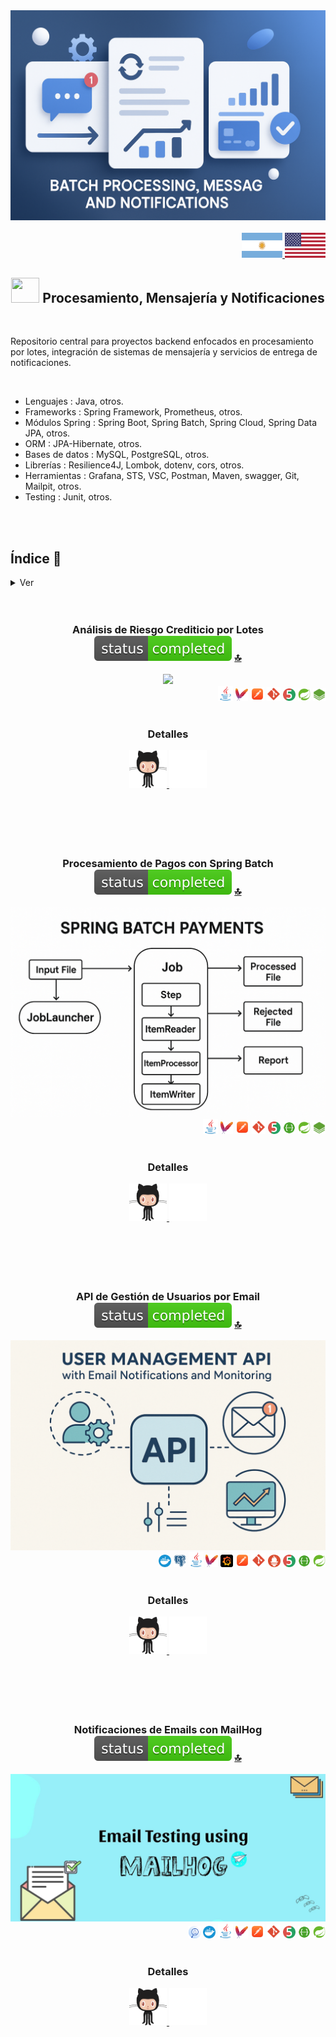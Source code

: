 <div align = "center">
<img src="../doc/assets/img/project-img.png" >
</div>

<br>

<div align="right">
     <a href="./translations/README.es.md" target="_blank">
       <img src="../doc/assets/img/arg-flag.jpg" width="65" height="40" />
   </a>
    <a href="../README.md" target="_blank">
       <img src="../doc/assets/img/eeuu-flag.jpg" width="65" height="40" />
   </a>
</div>

<div align="center">

##  <img width="45" height="40" src="../doc/assets/gifs/notification.gif" />  Procesamiento, Mensajería y Notificaciones

</div>


<br>

Repositorio central para proyectos backend enfocados en procesamiento por lotes, integración de sistemas de mensajería y servicios de entrega de notificaciones.

<br>

 * Lenguajes : Java, otros.
 * Frameworks : Spring Framework, Prometheus, otros.
 * Módulos Spring : Spring Boot, Spring Batch, Spring Cloud, Spring Data JPA, otros.
 * ORM : JPA-Hibernate, otros.
 * Bases de datos : MySQL, PostgreSQL, otros.
 * Librerías : Resilience4J, Lombok, dotenv, cors, otros.
 * Herramientas : Grafana, STS, VSC, Postman, Maven, swagger, Git, Mailpit, otros.
 * Testing : Junit, otros.


 <br>
 
 <br>

<!------Start Index----->

## Índice 📜

<details>
 <summary> Ver </summary>

 <br>

#### 🗂️ Proyectos
* [Análisis de Riesgo Crediticio por Lotes ![status-completed](../doc/assets/icons/badges/status-completed.svg)](#análisis-de-riesgo-crediticio-por-lotes--)

  <div align="left">
    <img width="24" height="24" src="../doc/assets/icons/backend/java/png/java.png" />
    <img width="20" height="20" src="../doc/assets/icons/devops/png/maven.png" />
    <img width="22" height="22" src="../doc/assets/icons/devops/png/postman.png" />
    <img width="22" height="22" src="../doc/assets/icons/devops/png/git.png" />
    <img width="20" height="20" src="../doc/assets/icons/backend/java/png/junit.png" />
    <img width="20" height="20" src="../doc/assets/icons/backend/java/png/spring-boot.png" /> 
    <img width="20" height="20" src="../doc/assets/icons/backend/java/png/spring-batch.png" />    
  </div>

* [Procesamiento de Pagos con Spring Batch ![status-completed](../doc/assets/icons/badges/status-completed.svg)](#procesamiento-de-pagos-con-spring-batch--)

  <div align="left">
    <img width="24" height="24" src="../doc/assets/icons/backend/java/png/java.png" />
    <img width="20" height="20" src="../doc/assets/icons/devops/png/maven.png" />
    <img width="22" height="22" src="../doc/assets/icons/devops/png/postman.png" />
    <img width="22" height="22" src="../doc/assets/icons/devops/png/git.png" />
    <img width="20" height="20" src="../doc/assets/icons/backend/java/png/junit.png" />
    <img width="20" height="20" src="../doc/assets/icons/backend/java/png/spring-boot.png" /> 
    <img width="20" height="20" src="../doc/assets/icons/backend/java/png/spring-batch.png" />    
  </div>
   

* [API de Gestión de Usuarios por Email ![status-completed](../doc/assets/icons/badges/status-completed.svg)](#api-de-gestión-de-usuarios-por-email--)

  <div align="left">
    <img width="20" height="20" src="../doc/assets/icons/devops/png/docker.png" />
    <img width="20" height="20" src="../doc/assets/icons/database/png/postgres.png" />
    <img width="24" height="24" src="../doc/assets/icons/backend/java/png/java.png" />
    <img width="20" height="20" src="../doc/assets/icons/devops/png/maven.png" />
    <img width="20" height="20" src="../doc/assets/icons/devops/png/grafana.png" />
    <img width="22" height="22" src="../doc/assets/icons/devops/png/postman.png" />
    <img width="22" height="22" src="../doc/assets/icons/devops/png/git.png" />
    <img width="20" height="20" src="../doc/assets/icons/devops/png/prometheus.png" />
    <img width="20" height="20" src="../doc/assets/icons/backend/java/png/junit.png" />
    <img width="20" height="20" src="../doc/assets/icons/devops/png/swagger.png" />
    <img width="20" height="20" src="../doc/assets/icons/backend/java/png/spring-boot.png" />    
  </div>


* [Notificaciones de Emails con MailHog ![status-completed](../doc/assets/icons/badges/status-completed.svg)](#notificaciones-de-emails-con-mailhog--)

  <div align="left">
    <img width="20" height="20" src="../doc/assets/icons/backend/java/png/log-four-j.png" />
    <img width="20" height="20" src="../doc/assets/icons/devops/png/docker.png" />
    <img width="24" height="24" src="../doc/assets/icons/backend/java/png/java.png" />
    <img width="20" height="20" src="../doc/assets/icons/devops/png/maven.png" />
    <img width="22" height="22" src="../doc/assets/icons/devops/png/postman.png" />
    <img width="22" height="22" src="../doc/assets/icons/devops/png/git.png" />
    <img width="20" height="20" src="../doc/assets/icons/backend/java/png/junit.png" />
    <img width="20" height="20" src="../doc/assets/icons/devops/png/swagger.png" />
    <img width="20" height="20" src="../doc/assets/icons/backend/java/png/spring-boot.png" />    
  </div>

<br>

</details>

<!------Stop Index----->
  
 <br>
 
 <br>


 <!------START Credit_Risk_Analysis_Batch------>

<div align="center">
  
### Análisis de Riesgo Crediticio por Lotes ![status-completed](../doc/assets/icons/badges/status-completed.svg) [🔝](#índice-)

  
<a href="https://github.com/andresWeitzel/Credit_Risk_Analysis_Batch" target="_blank">
  <img src="https://github.com/andresWeitzel/Credit_Risk_Analysis_Batch/blob/master/src/main/resources/static/img/credit_risk.png" >
</a>

  <div align="right">
    <img width="24" height="24" src="../doc/assets/icons/backend/java/png/java.png" />
    <img width="20" height="20" src="../doc/assets/icons/devops/png/maven.png" />
    <img width="22" height="22" src="../doc/assets/icons/devops/png/postman.png" />
    <img width="22" height="22" src="../doc/assets/icons/devops/png/git.png" />
    <img width="20" height="20" src="../doc/assets/icons/backend/java/png/junit.png" />
    <img width="20" height="20" src="../doc/assets/icons/backend/java/png/spring-boot.png" /> 
    <img width="20" height="20" src="../doc/assets/icons/backend/java/png/spring-batch.png" />    
  </div>

<br>

 ### Detalles

<div style="display: inline-block; vertical-align: middle; text-align: center;">
  <a href="https://github.com/andresWeitzel/Credit_Risk_Analysis_Batch" target="_blank">
    <img width="60" height="60" alt="código" src="../doc/assets/gifs/social-networks/github.gif" style="display: inline-block;" />
  </a>
  <a href="https://www.youtube.com/watch?v=9IEHzHfXZbo" target="_blank">
    <img width="60" height="60" alt="lista de reproducción" src="../doc/assets/gifs/social-networks/youtubeLogo.gif" style="display: inline-block;" />
  </a>
</div>
   
<!------END Credit_Risk_Analysis_Batch------->


<br>
<br>
<br> 
<br>
<br> 
<br>

 <!------START Spring_Batch_Processing_Payments------>

<div align="center">
  
### Procesamiento de Pagos con Spring Batch ![status-completed](../doc/assets/icons/badges/status-completed.svg) [🔝](#índice-)

  
<a href="https://github.com/andresWeitzel/Spring_Batch_Payments" target="_blank">
  <img src="https://github.com/andresWeitzel/Spring_Batch_Payments/blob/master/src/main/resources/static/img/spring_batch_payments.png" >
</a>

  <div align="right">
    <img width="24" height="24" src="../doc/assets/icons/backend/java/png/java.png" />
    <img width="20" height="20" src="../doc/assets/icons/devops/png/maven.png" />
    <img width="22" height="22" src="../doc/assets/icons/devops/png/postman.png" />
    <img width="22" height="22" src="../doc/assets/icons/devops/png/git.png" />
    <img width="20" height="20" src="../doc/assets/icons/backend/java/png/junit.png" />
    <img width="20" height="20" src="../doc/assets/icons/devops/png/swagger.png" />
    <img width="20" height="20" src="../doc/assets/icons/backend/java/png/spring-boot.png" /> 
    <img width="20" height="20" src="../doc/assets/icons/backend/java/png/spring-batch.png" />    
  </div>

<br>

 ### Detalles

<div style="display: inline-block; vertical-align: middle; text-align: center;">
  <a href="https://github.com/andresWeitzel/Spring_Batch_Payments" target="_blank">
    <img width="60" height="60" alt="código" src="../doc/assets/gifs/social-networks/github.gif" style="display: inline-block;" />
  </a>
  <a href="https://www.youtube.com/watch?v=zPqArsLfH7o" target="_blank">
    <img width="60" height="60" alt="lista de reproducción" src="../doc/assets/gifs/social-networks/youtubeLogo.gif" style="display: inline-block;" />
  </a>
</div>
   
<!------END Spring_Batch_Processing_Payments------->

<br>
<br>
<br> 
<br>
<br> 
<br>


<!------START email-api-service-MailPit------>

<div align="center">
  
### API de Gestión de Usuarios por Email ![status-completed](../doc/assets/icons/badges/status-completed.svg) [🔝](#índice-)

  
<a href="https://github.com/andresWeitzel/email-api-service-MailPit" target="_blank">
  <img src="https://github.com/andresWeitzel/email-api-service-MailPit/blob/master/src/main/resources/static/img/email-project.png" >
</a>

  <div align="right">
    <img width="20" height="20" src="../doc/assets/icons/devops/png/docker.png" />
    <img width="20" height="20" src="../doc/assets/icons/database/png/postgres.png" />
    <img width="24" height="24" src="../doc/assets/icons/backend/java/png/java.png" />
    <img width="20" height="20" src="../doc/assets/icons/devops/png/maven.png" />
    <img width="20" height="20" src="../doc/assets/icons/devops/png/grafana.png" />
    <img width="22" height="22" src="../doc/assets/icons/devops/png/postman.png" />
    <img width="22" height="22" src="../doc/assets/icons/devops/png/git.png" />
    <img width="20" height="20" src="../doc/assets/icons/devops/png/prometheus.png" />
    <img width="20" height="20" src="../doc/assets/icons/backend/java/png/junit.png" />
    <img width="20" height="20" src="../doc/assets/icons/devops/png/swagger.png" />
    <img width="20" height="20" src="../doc/assets/icons/backend/java/png/spring-boot.png" />    
  </div>

<br>

 ### Detalles

<div style="display: inline-block; vertical-align: middle; text-align: center;">
  <a href="https://github.com/andresWeitzel/email-api-service-MailPit" target="_blank">
    <img width="60" height="60" alt="código" src="../doc/assets/gifs/social-networks/github.gif" style="display: inline-block;" />
  </a>
  <a href="https://www.youtube.com/playlist?list=PLCl11UFjHurDSHfBJ-uQp55RG-xhL162C" target="_blank">
    <img width="60" height="60" alt="lista de reproducción" src="../doc/assets/gifs/social-networks/youtubeLogo.gif" style="display: inline-block;" />
  </a>
</div>
   
<!------END email-api-service-MailPit------>


<br>
<br>
<br> 
<br>
<br> 
<br>

<!------START emails-notifications-MailHog------>

<div align="center">
  
### Notificaciones de Emails con MailHog ![status-completed](../doc/assets/icons/badges/status-completed.svg) [🔝](#índice-)

  
<a href="https://github.com/andresWeitzel/emails-notifications-MailHog" target="_blank">
  <img src="https://github.com/andresWeitzel/emails-notifications-MailHog/blob/master/src/main/resources/static/img/mailhog.jpeg" >
</a>

 <div align="right">
      <img width="20" height="20" src="../doc/assets/icons/backend/java/png/log-four-j.png" />
      <img width="20" height="20" src="../doc/assets/icons/devops/png/docker.png" />
      <img width="24" height="24" src="../doc/assets/icons/backend/java/png/java.png" />
      <img width="20" height="20" src="../doc/assets/icons/devops/png/maven.png" />
      <img width="22" height="22" src="../doc/assets/icons/devops/png/postman.png" />
      <img width="22" height="22" src="../doc/assets/icons/devops/png/git.png" />
      <img width="20" height="20" src="../doc/assets/icons/backend/java/png/junit.png" />
      <img width="20" height="20" src="../doc/assets/icons/devops/png/swagger.png" />
      <img width="20" height="20" src="../doc/assets/icons/backend/java/png/spring-boot.png" />
    
</div>

<br>

 ### Detalles

<div style="display: inline-block; vertical-align: middle; text-align: center;">
  <a href="https://github.com/andresWeitzel/emails-notifications-MailHog" target="_blank">
    <img width="60" height="60" alt="código" src="../doc/assets/gifs/social-networks/github.gif" style="display: inline-block;" />
  </a>
  <a href="https://www.youtube.com/watch?v=QMlpFdOQHfI" target="_blank">
    <img width="60" height="60" alt="lista de reproducción" src="../doc/assets/gifs/social-networks/youtubeLogo.gif" style="display: inline-block;" />
  </a>
</div>
   
<!------END emails-notifications-MailHog------>


<br>
<br>
<br>
<br>
<br>
<br>

